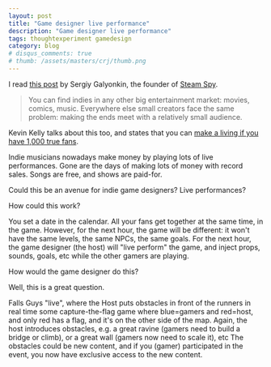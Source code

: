 ```yaml
---
layout: post
title: "Game designer live performance"
description: "Game designer live performance"
tags: thoughtexperiment gamedesign
category: blog
# disqus_comments: true
# thumb: /assets/masters/crj/thumb.png
---
```


I read [this post](https://galyonk.in/the-indie-games-are-too-damn-cheap-11b8652fad16) by Sergiy Galyonkin, the founder of [Steam Spy](https://steamspy.com/).

> You can find indies in any other big entertainment market: movies, comics, music. Everywhere else small creators face the same problem: making the ends meet with a relatively small audience.

Kevin Kelly talks about this too, and states that you can [make a living if you have 1,000 true fans](https://kk.org/thetechnium/1000-true-fans/).

Indie musicians nowadays make money by playing lots of live performances. Gone are the days of making lots of money with record sales. Songs are free, and shows are paid-for.

<span class="highlight">Could this be an avenue for indie game designers? Live performances?</span>

How could this work?

You set a date in the calendar. All your fans get together at the same time, in the game. However, for the next hour, the game will be different: it won't have the same levels, the same NPCs, the same goals. For the next hour, the game designer (the host) will "live perform" the game, and inject props, sounds, goals, etc while the other gamers are playing.

How would the game designer do this?

Well, this is a great question.

Falls Guys "live", where the Host puts obstacles in front of the runners in real time
some capture-the-flag game where blue=gamers and red=host, and only red has a flag, and it's on the other side of the map. Again, the host introduces obstacles, e.g. a great ravine (gamers need to build a bridge or climb), or a great wall (gamers now need to scale it), etc
The obstacles could be new content, and if you (gamer) participated in the event, you now have exclusive access to the new content.

